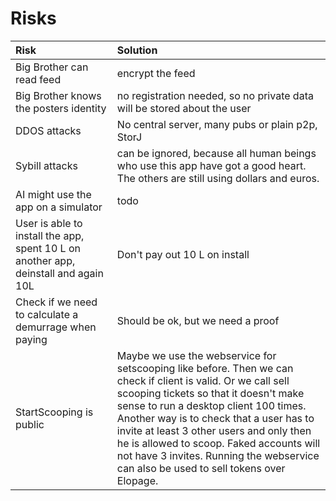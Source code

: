 # Risks

| Risk | Solution |
| :-- | :-- |
| Big Brother can read feed | encrypt the feed |
| Big Brother knows the posters identity | no registration needed, so no private data will be stored about the user |
| DDOS attacks| No central server, many pubs or plain p2p, StorJ |
| Sybill attacks | can be ignored, because all human beings who use this app have got a good heart. The others are still using dollars and euros.|
| AI might use the app on a simulator| todo|
| User is able to install the app, spent 10 L on another app, deinstall and again 10L|Don't pay out 10 L on install|
| Check if we need to calculate a demurrage when paying | Should be ok, but we need a proof |
| StartScooping is public | Maybe we use the webservice for setscooping like before. Then we can check if client is valid. Or we call sell scooping tickets so that it doesn't make sense to run a desktop client 100 times. Another way is to check that a user has to invite at least 3 other users and only then he is allowed to scoop. Faked accounts will not have 3 invites. Running the webservice can also be used to sell tokens over Elopage.|
